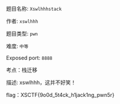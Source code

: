 题目名称: ```Xswlhhhstack```  

作者: ```xswlhhh```  

题目类型: ```pwn```  

难度: ```中等```  

Exposed port: ```8888```   

考点：栈迁移

描述: xswlhhh，这并不好笑！

flag：XSCTF{9o0d_5t4ck_h1jack1ng_pwn5r}



